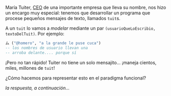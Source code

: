 María Tuiter, [CEO](https://es.wikipedia.org/wiki/Director_ejecutivo) de una importante empresa que lleva su nombre, nos hizo un encargo muy especial: tenemos que desarrollar un programa que procese pequeños mensajes de texto, llamados `tuit`s. 

A un `tuit`  lo vamos a _modelar_ mediante un par `(usuarioQueLoEscribio, textoDelTuit)`. Por ejemplo: 

```haskell
ム ("@homero", "a la grande le puse cuca")
-- los nombres de usuario llevan una
-- arroba delante.... porque sí
```

¡Pero no tan rápido! Tuiter no tiene un solo mensajito... ¡maneja cientos, miles, millones de `tuit`!

¿Cómo hacemos para representar esto en el paradigma funcional?

_la respuesta, a continuación..._
